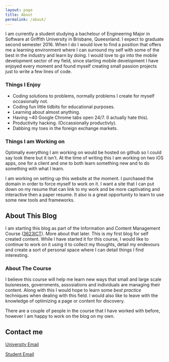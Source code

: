 ```yaml
---
layout: page
title: About
permalink: /about/
---
```


I am currently a student studying a bachelour of Engineering Major in Software at Griffith University in Brisbane, Queesnland. I expect to graduate second semester 2016. When I do I would love to find a position that offers me a learning environment where I can surround my self with some of the best in the industry and learn by doing. I would love to go into the mobile development sector of my field, since starting mobile development I have enjoyed every moment and found myself creating small passion projects just to write a few lines of code.

### Things I Enjoy

* Coding solutions to problems, normally problems I create for myself occasionally not.
* Coding fun little tidbits for educational purposes.
* Learning about almost anything.
* Having ~40 Google Chrome tabs open 24/7. (I actually hate this).
* Productivity hacking. (Occassionally productivly).
* Dabbing my toes in the foreign exchange markets.

### Things I am Working on

Optimally everything I am working on would be hosted on github so I could say look there but it isn't. At the time of writing this I am working on two iOS apps, one for a client and one to both learn something new and to do something with what I learn.

I am working on setting up this website at the moment. I purchased the domain in order to force myself to work on it. I want a site that I can put down on my resume that can link to my work and be more captivating and interactive then a paper resume. It also is a great opportunity to learn to use some new tools and frameworks.

## About This Blog

I am starting this blog as part of the Information and Content Management Course ([3623ICT](https://degrees.griffith.edu.au/Course/3623ICT)). More about that later. This is my first blog for self created content. While I have started it for this course, I would like to continue to work on it using it to collect my thoughts, detail my endevours and create a sort of personal space where I can detail things I find interesting.

### About The Course

I believe this course will help me learn new ways that small and large scale buisnesses, governments, assosiations and individuals are managing their content. Along with this I would hope to learn some _best practice_ techniques when dealing with this field. I would also like to leave with the knowledge of optimizing a page or content for discovery. 

There are a couple of people in the course that I have worked with before, however I am happy to work on the blog on my own.

## Contact me

[University Email](mailto:ethan.jackwitz@griffithuni.edu.au)

[Student Email](mailto:ethanjackwitz@gmail.com)
